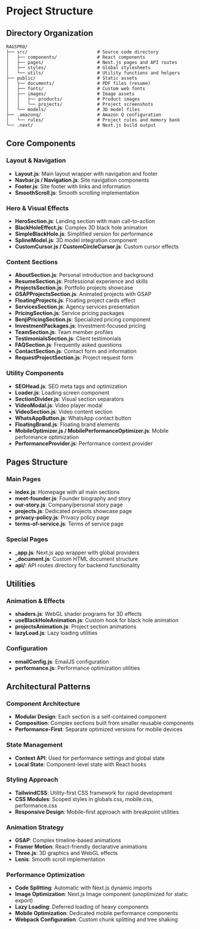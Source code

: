# Project Structure

## Directory Organization

```
RAGSPRO/
├── src/                          # Source code directory
│   ├── components/               # React components
│   ├── pages/                    # Next.js pages and API routes
│   ├── styles/                   # Global stylesheets
│   └── utils/                    # Utility functions and helpers
├── public/                       # Static assets
│   ├── documents/                # PDF files (resume)
│   ├── fonts/                    # Custom web fonts
│   ├── images/                   # Image assets
│   │   ├── products/             # Product images
│   │   └── projects/             # Project screenshots
│   └── models/                   # 3D model files
├── .amazonq/                     # Amazon Q configuration
│   └── rules/                    # Project rules and memory bank
└── .next/                        # Next.js build output
```

## Core Components

### Layout & Navigation
- **Layout.js**: Main layout wrapper with navigation and footer
- **Navbar.js / Navigation.js**: Site navigation components
- **Footer.js**: Site footer with links and information
- **SmoothScroll.js**: Smooth scrolling implementation

### Hero & Visual Effects
- **HeroSection.js**: Landing section with main call-to-action
- **BlackHoleEffect.js**: Complex 3D black hole animation
- **SimpleBlackHole.js**: Simplified version for performance
- **SplineModel.js**: 3D model integration component
- **CustomCursor.js / CustomCircleCursor.js**: Custom cursor effects

### Content Sections
- **AboutSection.js**: Personal introduction and background
- **ResumeSection.js**: Professional experience and skills
- **ProjectsSection.js**: Portfolio projects showcase
- **GSAPProjectsSection.js**: Animated projects with GSAP
- **FloatingProjects.js**: Floating project cards effect
- **ServicesSection.js**: Agency services presentation
- **PricingSection.js**: Service pricing packages
- **BenjiPricingSection.js**: Specialized pricing component
- **InvestmentPackages.js**: Investment-focused pricing
- **TeamSection.js**: Team member profiles
- **TestimonialsSection.js**: Client testimonials
- **FAQSection.js**: Frequently asked questions
- **ContactSection.js**: Contact form and information
- **RequestProjectSection.js**: Project request form

### Utility Components
- **SEOHead.js**: SEO meta tags and optimization
- **Loader.js**: Loading screen component
- **SectionDivider.js**: Visual section separators
- **VideoModal.js**: Video player modal
- **VideoSection.js**: Video content section
- **WhatsAppButton.js**: WhatsApp contact button
- **FloatingBrand.js**: Floating brand elements
- **MobileOptimizer.js / MobilePerformanceOptimizer.js**: Mobile performance optimization
- **PerformanceProvider.js**: Performance context provider

## Pages Structure

### Main Pages
- **index.js**: Homepage with all main sections
- **meet-founder.js**: Founder biography and story
- **our-story.js**: Company/personal story page
- **projects.js**: Dedicated projects showcase page
- **privacy-policy.js**: Privacy policy page
- **terms-of-service.js**: Terms of service page

### Special Pages
- **_app.js**: Next.js app wrapper with global providers
- **_document.js**: Custom HTML document structure
- **api/**: API routes directory for backend functionality

## Utilities

### Animation & Effects
- **shaders.js**: WebGL shader programs for 3D effects
- **useBlackHoleAnimation.js**: Custom hook for black hole animation
- **projectsAnimation.js**: Project section animations
- **lazyLoad.js**: Lazy loading utilities

### Configuration
- **emailConfig.js**: EmailJS configuration
- **performance.js**: Performance optimization utilities

## Architectural Patterns

### Component Architecture
- **Modular Design**: Each section is a self-contained component
- **Composition**: Complex sections built from smaller reusable components
- **Performance-First**: Separate optimized versions for mobile devices

### State Management
- **Context API**: Used for performance settings and global state
- **Local State**: Component-level state with React hooks

### Styling Approach
- **TailwindCSS**: Utility-first CSS framework for rapid development
- **CSS Modules**: Scoped styles in globals.css, mobile.css, performance.css
- **Responsive Design**: Mobile-first approach with breakpoint utilities

### Animation Strategy
- **GSAP**: Complex timeline-based animations
- **Framer Motion**: React-friendly declarative animations
- **Three.js**: 3D graphics and WebGL effects
- **Lenis**: Smooth scroll implementation

### Performance Optimization
- **Code Splitting**: Automatic with Next.js dynamic imports
- **Image Optimization**: Next.js Image component (unoptimized for static export)
- **Lazy Loading**: Deferred loading of heavy components
- **Mobile Optimization**: Dedicated mobile performance components
- **Webpack Configuration**: Custom chunk splitting and tree shaking
